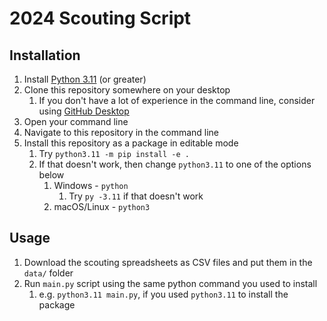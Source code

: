 # 2024 Scouting Script

## Installation

1. Install [Python 3.11](https://www.python.org/downloads/release/python-3118/) (or greater)
2. Clone this repository somewhere on your desktop
   1. If you don't have a lot of experience in the command line, consider using [GitHub Desktop](https://desktop.github.com/)
3. Open your command line
4. Navigate to this repository in the command line
5. Install this repository as a package in editable mode
   1. Try `python3.11 -m pip install -e .`
   2. If that doesn't work, then change `python3.11` to one of the options below
      1. Windows - `python`
         1. Try `py -3.11` if that doesn't work
      2. macOS/Linux - `python3`

## Usage

1. Download the scouting spreadsheets as CSV files and put them in the `data/` folder
2. Run `main.py` script using the same python command you used to install
   1. e.g. `python3.11 main.py`, if you used `python3.11` to install the package
